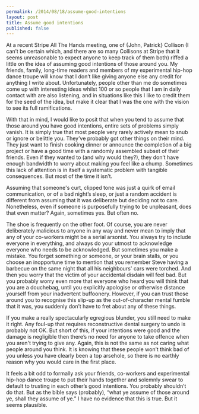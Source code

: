 ```yaml
---
permalink: /2014/08/18/assume-good-intentions
layout: post
title: Assume good intentions
published: false
---
```

At a recent Stripe All The Hands meeting, one of {John, Patrick} Collison (I can’t be certain which, and there are so many Collisons at Stripe that it seems unreasonable to expect anyone to keep track of them both) riffed a little on the idea of assuming good intentions of those around you. My friends, family, long-time readers and members of my experimental hip-hop dance troupe will know that I don’t like giving anyone else any credit for anything I write about. Unfortunately, people other than me do sometimes come up with interesting ideas whilst 100 or so people that I am in daily contact with are also listening, and in situations like this I like to credit them for the seed of the idea, but make it clear that I was the one with the vision to see its full ramifications.

With that in mind, I would like to posit that when you tend to assume that those around you have good intentions, entire sets of problems simply vanish. It is simply true that most people very rarely actively mean to snub or ignore or belittle you. They’ve probably got other things on their mind. They just want to finish cooking dinner or announce the completion of a big project or have a good time with a randomly assembled subset of their friends. Even if they wanted to (and why would they?), they don’t have enough bandwidth to worry about making you feel like a chump. Sometimes this lack of attention is in itself a systematic problem with tangible consequences. But most of the time it isn’t.

Assuming that someone's curt, clipped tone was just a quirk of email communication, or of a bad night’s sleep, or just a random accident is different from assuming that it was deliberate but deciding not to care. Nonetheless, even if someone is purposefully trying to be unpleasant, does that even matter? Again, sometimes yes. But often no.

The shoe is frequently on the other foot. Of course, you are never deliberately malicious to anyone in any way and never mean to imply that any of your co-workers might be a serial arsonist. You always try to include everyone in everything, and always do your utmost to acknowledge everyone who needs to be acknowledged. But sometimes you make a mistake. You forget something or someone, or your brain stalls, or you choose an inopportune time to mention that you remember Steve having a barbecue on the same night that all his neighbours' cars were torched. And then you worry that the victim of your accidental disdain will feel bad. But you probably worry even more that everyone who heard you will think that you are a douchebag, until you explicitly apologise or otherwise distance yourself from your inadvertent buffoonery. However, if you can trust those around you to recognise this slip-up as the out-of-character mental fumble that it was, you suddenly don’t have to fret about any of these things.

If you make a really spectacularly egregious blunder, you still need to make it right. Any foul-up that requires reconstructive dental surgery to undo is probably not OK. But short of this, if your intentions were good and the damage is negligible then there’s no need for anyone to take offence when you aren't trying to give any. Again, this is not the same as not caring what people around you think. It is knowing that these people won’t think bad of you unless you have clearly been a top arsehole, so there is no earthly reason why you would care in the first place.

It feels a bit odd to formally ask your friends, co-workers and experimental hip-hop dance troupe to put their hands together and solemnly swear to default to trusting in each other’s good intentions. You probably shouldn’t do that. But as the bible says (probably), “what ye assume of those around ye, shall they assume of ye.” I have no evidence that this is true. But it seems plausible.

